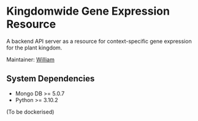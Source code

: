 # Kingdomwide Gene Expression Resource

A backend API server as a resource for context-specific gene expression for the plant kingdom.

Maintainer: [William](mailto:will0046@e.ntu.edu.sg)

## System Dependencies

- Mongo DB >= 5.0.7
- Python >= 3.10.2

(To be dockerised)
